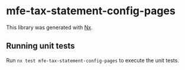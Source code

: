 # mfe-tax-statement-config-pages

This library was generated with [Nx](https://nx.dev).

## Running unit tests

Run `nx test mfe-tax-statement-config-pages` to execute the unit tests.
